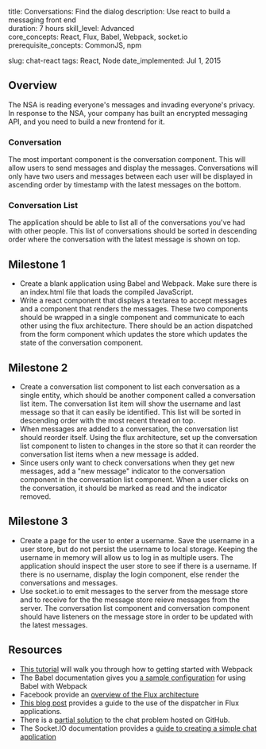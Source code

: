 title:                  Conversations: Find the dialog
description:            Use react to build a messaging front end  
duration:               7 hours
skill_level:            Advanced  
core_concepts:          React, Flux, Babel, Webpack, socket.io
prerequisite_concepts:  CommonJS, npm

slug:                   chat-react
tags:                   React, Node
date_implemented:       Jul 1, 2015

## Overview
The NSA is reading everyone's messages and invading everyone's privacy.  In response to the NSA, your company has built an encrypted messaging API, and you need to build a new frontend for it.  

### Conversation
The most important component is the conversation component.  This will allow users to send messages and display the messages.  Conversations will only have two users and messages between each user will be displayed in ascending order by timestamp with the latest messages on the bottom.

### Conversation List
The application should be able to list all of the conversations you've had with other people.  This list of conversations should be sorted in descending order where the conversation with the latest message is shown on top.


## Milestone 1
- Create a blank application using Babel and Webpack.  Make sure there is an index.html file that loads the compiled JavaScript.
- Write a react component that displays a textarea to accept messages and a component that renders the messages.  These two components should be wrapped in a single component and communicate to each other using the flux architecture.  There should be an action dispatched from the form component which updates the store which updates the state of the conversation  component.

## Milestone 2
- Create a conversation list component to list each conversation as a single entity, which should be another component called a conversation list item.  The conversation list item will show the username and last message so that it can easily be identified.  This list will be sorted in descending order with the most recent thread on top.
- When messages are added to a conversation, the conversation list should reorder itself.  Using the flux architecture, set up the conversation list component to listen to changes in the store so that it can reorder the conversation list items when a new message is added.
- Since users only want to check conversations when they get new messages, add a "new message" indicator to the conversation component in the conversation list component.  When a user clicks on the conversation, it should be marked as read and the indicator removed.

## Milestone 3
- Create a page for the user to enter a username.  Save the username in a user store, but do not persist the username to local storage.  Keeping the username in memory will allow us to log in as multiple users.  The application should inspect the user store to see if there is a username.  If there is no username, display the login component, else render the conversations and messages.
- Use socket.io to emit messages to the server from the message store and to receive for the the message store reieve messages from the server.  The conversation list component and conversation component should have listeners on the message store in order to be updated with the latest messages.

## Resources
- [This tutorial](http://webpack.github.io/docs/tutorials/getting-started/) will walk you through how to getting started with Webpack
- The Babel documentation gives you [a sample configuration](https://babeljs.io/docs/setup/#webpack) for using Babel with Webpack
- Facebook provide an [overview of the Flux architecture](https://facebook.github.io/flux/docs/overview.html)
- [This blog post](https://facebook.github.io/react/blog/2014/07/30/flux-actions-and-the-dispatcher.html) provides a guide to the use of the dispatcher in Flux applications.
- There is a [partial solution](https://github.com/facebook/flux/tree/master/examples/flux-chat) to the chat problem hosted on GitHub.
- The Socket.IO documentation provides a [guide to creating a simple chat application](http://socket.io/get-started/chat/)
